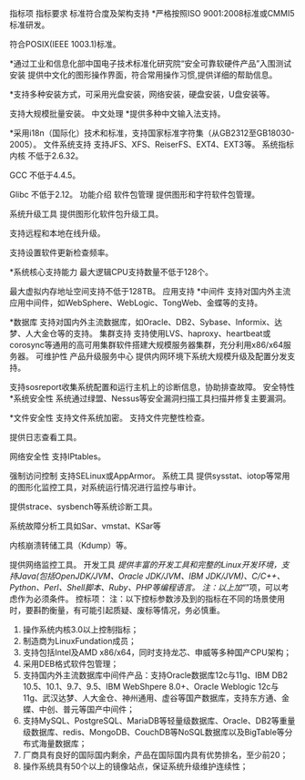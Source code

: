 

指标项
指标要求
标准符合度及架构支持
*严格按照ISO 9001:2008标准或CMMI5标准研发。

符合POSIX(IEEE 1003.1)标准。

*通过工业和信息化部中国电子技术标准化研究院“安全可靠软硬件产品”入围测试
安装
提供中文化的图形操作界面，符合常用操作习惯,提供详细的帮助信息。

*支持多种安装方式，可采用光盘安装，网络安装，硬盘安装，U盘安装等。

支持大规模批量安装。
中文处理
*提供多种中文输入法支持。

*采用i18n（国际化）技术和标准，支持国家标准字符集（从GB2312至GB18030-2005）。
文件系统支持
支持JFS、XFS、ReiserFS、EXT4、EXT3等。
系统指标
内核
不低于2.6.32。

GCC
不低于4.4.5。

Glibc
不低于2.12。
功能介绍
软件包管理
提供图形和字符软件包管理。

系统升级工具
提供图形化软件包升级工具。


支持远程和本地在线升级。


支持设置软件更新检查频率。

*系统核心支持能力
最大逻辑CPU支持数量不低于128个。


最大虚拟内存地址空间支持不低于128TB。
应用支持
*中间件
支持对国内外主流应用中间件，如WebSphere、WebLogic、TongWeb、金蝶等的支持。

*数据库
支持对国内外主流数据库，如Oracle、DB2、Sybase、Informix、达梦、人大金仓等的支持。
集群支持
支持使用LVS、haproxy、heartbeat或corosync等通用的高可用集群软件搭建大规模服务器集群，充分利用x86/x64服务器。
可维护性
产品升级服务中心
提供内网环境下系统大规模升级及配置分发支持。

支持sosreport收集系统配置和运行主机上的诊断信息，协助排查故障。
安全特性
*系统安全性
系统通过绿盟、Nessus等安全漏洞扫描工具扫描并修复主要漏洞。

*文件安全性
支持文件系统加密。
支持文件完整性检查。

提供日志查看工具。

网络安全性
支持IPtables。

强制访问控制
支持SELinux或AppArmor。
系统工具
提供sysstat、iotop等常用的图形化监控工具，对系统运行情况进行监控与审计。

提供strace、sysbench等系统诊断工具。

系统故障分析工具如Sar、vmstat、KSar等

内核崩溃转储工具（Kdump）等。

提供网络监控工具。
开发工具
*提供丰富的开发工具和完整的Linux开发环境，支持Java(包括OpenJDK/JVM、Oracle JDK/JVM、IBM JDK/JVM)、C/C++、Python、Perl、Shell脚本、Ruby、PHP等编程语言。
注：以上加“*”项，可以考虑作为必须条件。
控标项：
注：以下控标参数涉及到的指标在不同的场景使用时，要斟酌衡量，有可能引起质疑、废标等情况，务必慎重。
1. 操作系统内核3.0以上控制指标；
2. 制造商为LinuxFundation成员；
3. 支持包括Intel及AMD x86/x64，同时支持龙芯、申威等多种国产CPU架构；
4. 采用DEB格式软件包管理；
5. 支持国内外主流数据库中间件产品：支持Oracle数据库12c与11g、IBM DB2 10.5、10.1、9.7、9.5、IBM WebShpere 8.0+、Oracle Weblogic 12c与11g、武汉达梦、人大金仓、神州通用、虚谷等国产数据库，支持东方通、金蝶、中创、普元等国产中间件；
6. 支持MySQL、PostgreSQL、MariaDB等轻量级数据库、Oracle、DB2等重量级数据库、redis、MongoDB、CouchDB等NoSQL数据库以及BigTable等分布式海量数据库；
7. 厂商具有良好的国际国内剩余，产品在国际国内具有优势排名，至少前20；
8. 操作系统具有50个以上的镜像站点，保证系统升级维护连续性；
